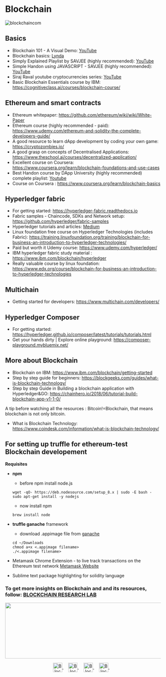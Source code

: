 # Blockchain
![blockchaincom](https://user-images.githubusercontent.com/39133739/47614922-bdaa3700-dacd-11e8-88d8-865424220ee2.jpg)

## Basics
+ Blockchain 101 - A Visual Demo: [YouTube](https://www.youtube.com/watch?v=_160oMzblY8)
+ Blockchain basics: [Lynda](https://www.lynda.com/Data-Science-tutorials/Blockchain-Basics/574704-2.html)
+ Simply Explained Playlist by SAVJEE (highly recommended): [YouTube](https://www.youtube.com/playlist?list=PLzvRQMJ9HDiSbvXWQ7OdgVccdr7Wni5Qw)
+ Simple Handon using JAVASCRIPT - SAVJEE (highly recommended): [YouTube](https://www.youtube.com/playlist?list=PLzvRQMJ9HDiSbvXWQ7OdgVccdr7Wni5Qw)
+ Siraj Raval youtube cryptocurrencies series: [YouTube](https://www.youtube.com/playlist?list=PL2-dafEMk2A7jW7CYUJsBu58JH27bqaNL)
+ Basic Blockchain Essentials course by IBM: https://cognitiveclass.ai/courses/blockchain-course/

## Ethereum and smart contracts
+ Ethereum whitepaper: https://github.com/ethereum/wiki/wiki/White-Paper
+ Ethereum course (highly recommended - paid): https://www.udemy.com/ethereum-and-solidity-the-complete-developers-guide/
+ A good resource to learn dApp development by coding your own game: https://cryptozombies.io/
+ A good grasp on concepts of Decentralised Applications: https://www.theschool.ai/courses/decentralized-application/
+ Excellent course on Coursera: https://www.coursera.org/learn/blockchain-foundations-and-use-cases
+ Best Handon course by DApp University (highly recommended) complete playlist: [Youtube](https://www.youtube.com/playlist?list=PLS5SEs8ZftgWFuKg2wbm_0GLV0Tiy1R-n)
+ Course on Coursera : https://www.coursera.org/learn/blockchain-basics

## Hyperledger fabric
+ For getting started: https://hyperledger-fabric.readthedocs.io
+ Fabric samples - Chaincode, SDKs and Network setup:  https://github.com/hyperledger/fabric-samples
+ Hyperledger tutorials and articles: [Medium](https://medium.com/coinmonks/top-hyperledger-tutorials-and-articles-b77cf3e4d1eb)
+ Linux foundation free course on Hyperledger Technologies (includes Fabric): https://training.linuxfoundation.org/training/blockchain-for-business-an-introduction-to-hyperledger-technologies/
+ Paid but worth it Udemy course: https://www.udemy.com/hyperledger/
+ IBM hyperledger fabric study material : https://www.ibm.com/blockchain/hyperledger
+ Really valuable course by linux foundation: https://www.edx.org/course/blockchain-for-business-an-introduction-to-hyperledger-technologies

## Multichain
+ Getting started for developers: https://www.multichain.com/developers/

## Hyperledger Composer
+ For getting started: https://hyperledger.github.io/composer/latest/tutorials/tutorials.html
+ Get your hands dirty | Explore online playground: https://composer-playground.mybluemix.net/

## More about Blockchain

+ Blockchain on IBM: https://www.ibm.com/blockchain/getting-started 
+ Step by step guide for beginners: https://blockgeeks.com/guides/what-is-blockchain-technology/
+ Step by step Guide in Building a blockchain application with Hyperledger&GO: https://chainhero.io/2018/06/tutorial-build-blockchain-app-v1-1-0/ 

A tip before watching all the resources : Bitcoin!=Blockchain, that means blockchain is not only bitcoin.
+ What is Blockchain Technology: https://www.coindesk.com/information/what-is-blockchain-technology/


## For setting up truffle for ethereum-test Blockchain developement
**Requisites**
+ **npm** 
  - before npm install node.js
  ```
  wget -qO- https://deb.nodesource.com/setup_8.x | sudo -E bash -
  sudo apt-get install -y nodejs
  ```

  - now install npm 
  ```
  brew install node
  ```
    
+ **truffle ganache** framework
  - download .appimage file from [ganache](https://truffleframework.com/ganache) 
  ```
  cd ~/Downloads
  chmod a+x <.appimage filename>
  ./<.appimage filename>
  ```
+ Metamask Chrome Extension - to live track transactions on the Ethereum test network
  [Metamask Website](https://metamask.io/)
+ Sublime text package highlighting for solidity language


 ### To get more insights on Blockchain and and its resources, follow: <a href="https://www.brlakgec.in/" alt="Blockchain Research lab"> BLOCKCHAIN RESEARCH LAB </a> 

<p align="center">
<img src="https://apoorv-cloud.github.io/Engineering_Guide/BlockChain/Blockchain.png" width="700" height="180">
</p>


<p align="center">
  <a href="https://medium.com/blockchain-research-lab-akgec" target="blank">
    <img align="center" src="https://cdn.jsdelivr.net/npm/simple-icons@3.13.0/icons/medium.svg" alt="Blockchain Research Lab" height="30" width="30" />
  </a>&nbsp;&nbsp;&nbsp;
  <a href="https://www.facebook.com/BlockchainResearchLab/?ref=br_rs" target="blank">
    <img align="center" src="https://cdn.jsdelivr.net/npm/simple-icons@3.13.0/icons/facebook.svg" alt="Blockchain Research Lab" height="30" width="30" />
  </a>&nbsp;&nbsp;&nbsp;
  <a href="https://www.linkedin.com/company/blockchain-research-lab/" target="blank">
    <img align="center" src="https://cdn.jsdelivr.net/npm/simple-icons@3.0.1/icons/linkedin.svg" alt="Blockchain Research Lab" height="30" width="30" />
  </a>&nbsp;&nbsp;&nbsp;
  <a href="https://www.instagram.com/brl_akgec/" target="blank">	
    <img align="center" src="https://cdn.jsdelivr.net/npm/simple-icons@v3/icons/instagram.svg" alt="Blockchain Research Lab" height="30" width="30" />
  </a>&nbsp;&nbsp;&nbsp; </p><br/>
<br />

